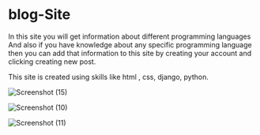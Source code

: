 # blog-Site


In this site you will get information about different programming languages And also 
if you have knowledge about any specific programming language then you can add that 
information to this site by creating your account and clicking creating new post.

This site is created using skills like html  , css, django, python.


![Screenshot (15)](https://github.com/shivamnegi305/blog-Site/assets/125632146/824c4c39-0f51-427b-8c8f-88315c950331)

![Screenshot (10)](https://github.com/shivamnegi305/blog-Site/assets/125632146/e4352020-dca6-4266-8ccd-8052e7e68b17)


![Screenshot (11)](https://github.com/shivamnegi305/blog-Site/assets/125632146/6bdda705-0d46-4ddf-a23c-b5d67c698306)
